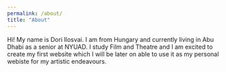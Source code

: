 ```yaml
---
permalink: /about/
title: "About"
---
```


Hi! My name is Dori Ilosvai. I am from Hungary and currently living in Abu Dhabi as a senior at NYUAD. I study Film and Theatre and I am excited to create my first website which I will be later on able to use it as my personal webiste for my artistic endeavours.